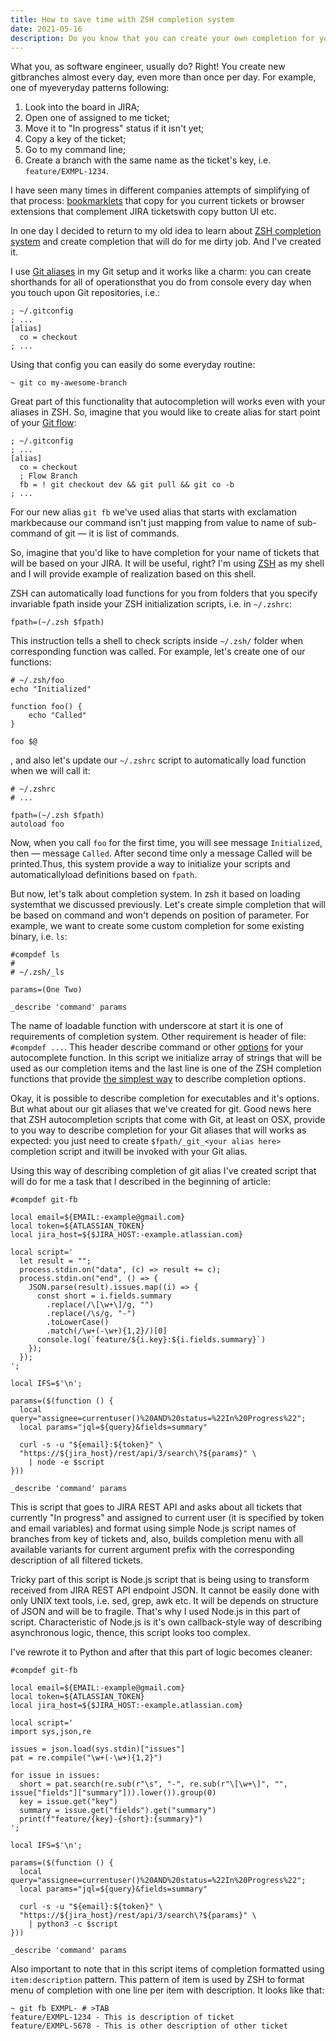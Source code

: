 ```yaml
---
title: How to save time with ZSH completion system
date: 2021-05-16
description: Do you know that you can create your own completion for your Git aliases which can make network requests to API? I will show you how to do that.
---
```

What you, as software engineer, usually do? Right! You create new gitbranches almost every day, even more than once per day. For example, one of myeveryday patterns following:
1. Look into the board in JIRA;
1. Open one of assigned to me ticket;
1. Move it to "In progress" status if it isn't yet;
1. Copy a key of the ticket;
1. Go to my command line;
1. Create a branch with the same name as the ticket's key, i.e. `feature/EXMPL-1234`.

I have seen many times in different companies attempts of simplifying of that process: <a href="https://en.wikipedia.org/wiki/Bookmarklet" target="_blank">bookmarklets</a> that copy for you current tickets or browser extensions that complement JIRA ticketswith copy button UI etc.

In one day I decided to return to my old idea to learn about <a href="http://zsh.sourceforge.net/Doc/Release/Completion-System.html" target="_blank">ZSH completion system</a> and create completion that will do for me dirty job. And I've created it.

I use <a href="https://git-scm.com/book/en/v2/Git-Basics-Git-Aliases" target="_blank">Git aliases</a> in my Git setup and it works like a charm: you can create shorthands for all of operationsthat you do from console every day when you touch upon Git repositories, i.e.:

```
; ~/.gitconfig
; ...
[alias]
  co = checkout
; ...
```

Using that config you can easily do some everyday routine:

```
~ git co my-awesome-branch
```

Great part of this functionality that autocompletion will works even with your aliases in ZSH. So, imagine that you would like to create alias for start point of your <a href="https://nvie.com/posts/a-successful-git-branching-model" target="_blank">Git flow</a>:

```
; ~/.gitconfig
; ...
[alias]
  co = checkout
  ; Flow Branch
  fb = ! git checkout dev && git pull && git co -b
; ...
```

For our new alias `git fb` we've used alias that starts with exclamation markbecause our command isn't just mapping from value to name of sub-command of git — it is list of commands.

So, imagine that you'd like to have completion for your name of tickets that will be based on your JIRA. It will be useful, right? I'm using <a href="https://www.zsh.org/" target="_blank">ZSH</a> as my shell and I will provide example of realization based on this shell.

ZSH can automatically load functions for you from folders that you specify invariable fpath inside your ZSH initialization scripts, i.e. in `~/.zshrc`:

```
fpath=(~/.zsh $fpath)
```

This instruction tells a shell to check scripts inside `~/.zsh/` folder when corresponding function was called. For example, let's create one of our functions:

```
# ~/.zsh/foo
echo "Initialized"

function foo() {
    echo "Called"
}

foo $@
```

, and also let's update our `~/.zshrc` script to automatically load function when we will call it:

```
# ~/.zshrc
# ...

fpath=(~/.zsh $fpath)
autoload foo
```

Now, when you call `foo` for the first time, you will see message `Initialized`, then — message `Called`. After second time only a message Called will be printed.Thus, this system provide a way to initialize your scripts and automaticallyload definitions based on `fpath`.

But now, let's talk about completion system. In zsh it based on loading systemthat we discussed previously. Let's create simple completion that will be based on command and won't depends on position of parameter. For example, we want to create some custom completion for some existing binary, i.e. `ls`:

```
#compdef ls
#
# ~/.zsh/_ls

params=(One Two)

_describe 'command' params
```

The name of loadable function with underscore at start it is one of requirements of completion system. Other requirement is header of file: `#compdef ...`. This header describe command or other <a href="http://zsh.sourceforge.net/Doc/Release/Completion-System.html" target="_blank">options</a> for your autocomplete function. In this script we initialize array of strings that will be used as our completion items and the last line is one of the ZSH completion functions that provide <a href="https://github.com/zsh-users/zsh-completions/blob/master/zsh-completions-howto.org#writing-simple-completion-functions-using-_describe" target="_blank">the simplest way</a> to describe completion options.

Okay, it is possible to describe completion for executables and it's options. But what about our git aliases that we've created for git. Good news here that ZSH autocompletion scripts that come with Git, at least on OSX, provide to you way to describe completion for your Git aliases that will works as expected: you just need to create `$fpath/_git_<your alias here>` completion script and itwill be invoked with your Git alias.

Using this way of describing completion of git alias I've created script that will do for me a task that I described in the beginning of article:

```
#compdef git-fb

local email=${EMAIL:-example@gmail.com}
local token=${ATLASSIAN_TOKEN}
local jira_host=${$JIRA_HOST:-example.atlassian.com}

local script='
  let result = "";
  process.stdin.on("data", (c) => result += c);
  process.stdin.on("end", () => {
    JSON.parse(result).issues.map((i) => {
      const short = i.fields.summary
        .replace(/\[\w+\]/g, "")
        .replace(/\s/g, "-")
        .toLowerCase()
        .match(/\w+(-\w+){1,2}/)[0]
      console.log(`feature/${i.key}:${i.fields.summary}`)
    });
  });
';

local IFS=$'\n';

params=($(function () {
  local query="assignee=currentuser()%20AND%20status=%22In%20Progress%22";
  local params="jql=${query}&fields=summary"

  curl -s -u "${email}:${token}" \
  "https://${jira_host}/rest/api/3/search\?${params}" \
    | node -e $script
}))

_describe 'command' params
```

This is script that goes to JIRA REST API and asks about all tickets that currently "In progress" and assigned to current user (it is specified by token and email variables) and format using simple Node.js script names of branches from key of tickets and, also, builds completion menu with all available variants for current argument prefix with the corresponding description of all filtered tickets.

Tricky part of this script is Node.js script that is being using to transform received from JIRA REST API endpoint JSON. It cannot be easily done with only UNIX text tools, i.e. sed, grep, awk etc. It will be depends on structure of JSON and will be to fragile. That's why I used Node.js in this part of script. Characteristic of Node.js is it's own callback-style way of describing asynchronous logic, thence, this script looks too complex.

I've rewrote it to Python and after that this part of logic becomes cleaner:

```
#compdef git-fb

local email=${EMAIL:-example@gmail.com}
local token=${ATLASSIAN_TOKEN}
local jira_host=${$JIRA_HOST:-example.atlassian.com}

local script='
import sys,json,re

issues = json.load(sys.stdin)["issues"]
pat = re.compile("\w+(-\w+){1,2}")

for issue in issues:
  short = pat.search(re.sub(r"\s", "-", re.sub(r"\[\w+\]", "", issue["fields"]["summary"])).lower()).group(0)
  key = issue.get("key")
  summary = issue.get("fields").get("summary")
  print(f"feature/{key}-{short}:{summary}")
';

local IFS=$'\n';

params=($(function () {
  local query="assignee=currentuser()%20AND%20status=%22In%20Progress%22";
  local params="jql=${query}&fields=summary"

  curl -s -u "${email}:${token}" \
  "https://${jira_host}/rest/api/3/search\?${params}" \
    | python3 -c $script
}))

_describe 'command' params
```

Also important to note that in this script items of completion formatted using `item:description` pattern. This pattern of item is used by ZSH to format menu of completion with one line per item with description. It looks like that:

```
~ git fb EXMPL- # >TAB
feature/EXMPL-1234 - This is description of ticket
feature/EXMPL-5678 - This is other description of other ticket
```
